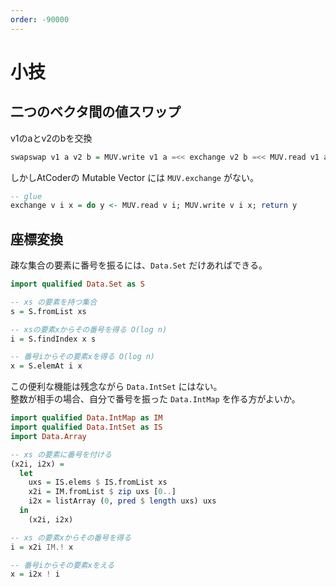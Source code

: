 ```yaml
---
order: -90000
---
```

# 小技

## 二つのベクタ間の値スワップ

v1のaとv2のbを交換  

```haskell
swapswap v1 a v2 b = MUV.write v1 a =<< exchange v2 b =<< MUV.read v1 a
```

しかしAtCoderの Mutable Vector には `MUV.exchange` がない。

```haskell
-- glue
exchange v i x = do y <- MUV.read v i; MUV.write v i x; return y
```

## 座標変換

疎な集合の要素に番号を振るには、`Data.Set` だけあればできる。

```haskell
import qualified Data.Set as S

-- xs の要素を持つ集合
s = S.fromList xs

-- xsの要素xからその番号を得る O(log n)
i = S.findIndex x s

-- 番号iからその要素xを得る O(log n)
x = S.elemAt i x
```

この便利な機能は残念ながら `Data.IntSet` にはない。  
整数が相手の場合、自分で番号を振った `Data.IntMap` を作る方がよいか。

```haskell
import qualified Data.IntMap as IM
import qualified Data.IntSet as IS
import Data.Array

-- xs の要素に番号を付ける
(x2i, i2x) =
  let
    uxs = IS.elems $ IS.fromList xs
    x2i = IM.fromList $ zip uxs [0..]
    i2x = listArray (0, pred $ length uxs) uxs
  in
    (x2i, i2x)

-- xs の要素xからその番号を得る
i = x2i IM.! x

-- 番号iからその要素xをえる
x = i2x ! i
```
